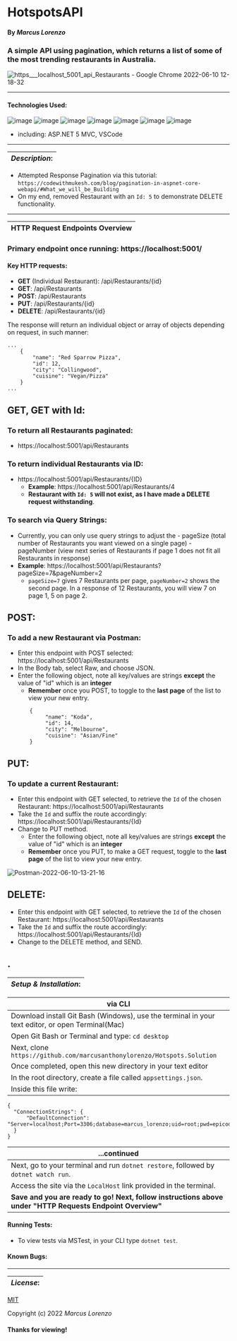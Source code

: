 # HotspotsAPI
#### By _**Marcus Lorenzo**_



### A simple API using pagination, which returns a list of some of the most trending restaurants in Australia.

![https___localhost_5001_api_Restaurants - Google Chrome 2022-06-10 12-18-32](https://user-images.githubusercontent.com/100096239/173136319-81ad15cd-4ee6-4eb8-997f-e1c6f7335cfa.gif)



---


#### Technologies Used:
![image](https://img.shields.io/badge/C%23-239120?style=for-the-badge&logo=c-sharp&logoColor=white)
![image](https://img.shields.io/badge/.NET-512BD4?style=for-the-badge&logo=dotnet&logoColor=white)
![image](https://img.shields.io/badge/MySQL-005C84?style=for-the-badge&logo=mysql&logoColor=white)
![image](https://img.shields.io/badge/HTML5-E34F26?style=for-the-badge&logo=html5&logoColor=white)  ![image](https://img.shields.io/badge/CSS3-1572B6?style=for-the-badge&logo=css3&logoColor=white)
![image](https://img.shields.io/badge/GIT-E44C30?style=for-the-badge&logo=git&logoColor=white)
![image](https://img.shields.io/badge/Postman-FF6C37?style=for-the-badge&logo=Postman&logoColor=white)

* including: ASP.NET 5 MVC, VSCode

---


| **_Description_:** |
|---|

- Attempted Response Pagination via this tutorial: `https://codewithmukesh.com/blog/pagination-in-aspnet-core-webapi/#What_we_will_be_Building`
- On my end, removed Restaurant with an `Id: 5` to demonstrate DELETE functionality.

---

| HTTP Request Endpoints Overview |
|---|


### Primary endpoint once running: https://localhost:5001/


#### Key HTTP requests:

  - **GET** (Individual Restaurant): /api/Restaurants/{id}
  - **GET**: /api/Restaurants
  - **POST**: /api/Restaurants
  - **PUT**: /api/Restaurants/{id}
  - **DELETE**: /api/Restaurants/{id}



The response will return an individual object or array of objects depending on request, in such manner:

```
...
    {
        "name": "Red Sparrow Pizza",
        "id": 12,
        "city": "Collingwood",
        "cuisine": "Vegan/Pizza"
    }
...   
```

## GET, GET with Id: 
### To return **all Restaurants** paginated:
  - https://localhost:5001/api/Restaurants
### To return **individual Restaurants** via ID:
  - https://localhost:5001/api/Restaurants/{ID}
    - **Example**:   https://localhost:5001/api/Restaurants/4
    - **Restaurant with `Id: 5` will not exist, as I have made a DELETE request withstanding**.
### To search via Query Strings:
  - Currently, you can only use query strings to adjust the
        - pageSize (total number of Restaurants you want viewed on a single page)
        - pageNumber (view next series of Restaurants if page 1 does not fit all Restaurants in response)
  - **Example**: https://localhost:5001/api/Restaurants?pageSize=7&pageNumber=2
    - `pageSize=7` gives 7 Restaurants per page, `pageNumber=2` shows the second page. In a response of 12 Restaurants, you will view 7 on page 1, 5 on page 2.

## POST:
### To add a new Restaurant via Postman:
  - Enter this endpoint with POST selected:  https://localhost:5001/api/Restaurants
  - In the Body tab, select Raw, and choose JSON.
  - Enter the following object, note all key/values are strings **except** the value of "id" which is an **integer**
    - **Remember** once you POST, to toggle to the **last page** of the list to view your new entry.

```
       {
            "name": "Koda",
            "id": 14,
            "city": "Melbourne",
            "cuisine": "Asian/Fine"
       }
```

## PUT:
### To update a current Restaurant:
   - Enter this endpoint with GET selected, to retrieve the `Id` of the chosen Restaurant:  https://localhost:5001/api/Restaurants
   - Take the `Id` and suffix the route accordingly:  https://localhost:5001/api/Restaurants/{Id}
   - Change to PUT method.
      - Enter the following object, note all key/values are strings **except** the value of "id" which is an **integer**
       - **Remember** once you PUT, to make a GET request, toggle to the **last page** of the list to view your new entry.

![Postman-2022-06-10-13-21-16](https://user-images.githubusercontent.com/100096239/173147835-5db1e582-48e5-414c-a0b5-f3a36f75cf0b.gif)


<!-- 
```
       {
            "name": "Koda",
            "id": 14,
            "city": "Melbourne",
            "cuisine": "Japanese/Fine"
       }
```
(Changed `"cuisine"` to `"Japanese/Fine"` from `"Asian/Fine"`) -->


## DELETE:
   - Enter this endpoint with GET selected, to retrieve the `Id` of the chosen Restaurant:  https://localhost:5001/api/Restaurants
   - Take the `Id` and suffix the route accordingly:  https://localhost:5001/api/Restaurants/{Id}
   - Change to the DELETE method, and SEND.

.
---

| **_Setup & Installation_:** |
|---|

|   via CLI   |
|---|
| Download install Git Bash (Windows), use the terminal in your text editor, or open Terminal(Mac) 
| Open Git Bash or Terminal and type: `cd desktop` 
| Next, clone ` https://github.com/marcusanthonylorenzo/Hotspots.Solution` 
| Once completed, open this new directory in your text editor
| In the root directory, create a file called `appsettings.json`.
| Inside this file write:
```
{
  "ConnectionStrings": {
      "DefaultConnection": "Server=localhost;Port=3306;database=marcus_lorenzo;uid=root;pwd=epicodus;"
  }
}
```

| ...continued |
|---|
| Next, go to your terminal and run `dotnet restore`, followed by `dotnet watch run`.
| Access the site via the `LocalHost` link provided in the terminal.
| **Save and you are ready to go! Next, follow instructions above under "HTTP Requests Endpoint Overview"**

 
<!-- |  MySQL Setup  |
|---|
| In your MySQL Workbench, click Connect to Database, Stored Connection:  Local instance 3306
**Must match the `Port=3306;` in the `"DefaultConnection"` query inside your `appsettings.json` file.**
| In **Schemas Navigator** in the Navigator bar on the left, right-click and select "Create Schema".
| The name of the new Schema **must match the `database=marcus_lorenzo;` in the `"DefaultConnection"` query inside your `appsettings.json` file.**
| Once loaded, go to your new Schema tree in the Navigator bar on the left, click down to Tables, right click "Create Table".
| Your details should look like this:

[Image of applied tables here] -->

#### Running Tests:
- To view tests via MSTest, in your CLI type `dotnet test`.

#### Known Bugs:


---
| **_License_:** |
|---|

[MIT]()

Copyright (c) 2022 _Marcus Lorenzo_


#### Thanks for viewing!
